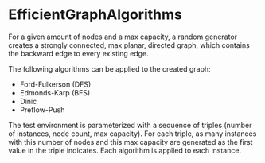 # EfficientGraphAlgorithms

For a given amount of nodes and a max capacity, a random generator creates a strongly connected, max planar, directed graph, which contains the backward edge to every existing edge.

The following algorithms can be applied to the created graph:
* Ford-Fulkerson (DFS)
* Edmonds-Karp (BFS)
* Dinic
* Preflow-Push

The test environment is parameterized with a sequence of triples (number of instances, node count, max capacity). For each triple, as many instances with this number of nodes and this max capacity are generated as the first value in the triple indicates. Each algorithm is applied to each instance.
